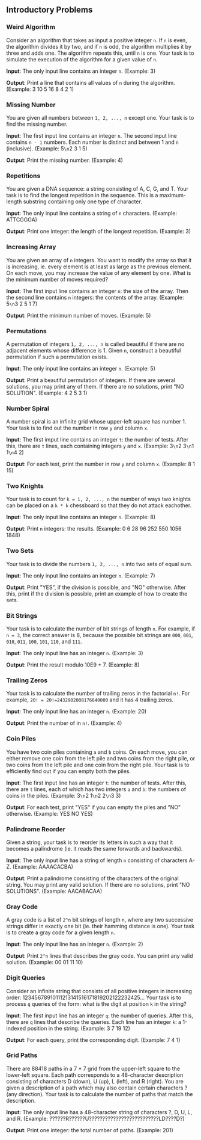 ## Introductory Problems

### Weird Algorithm
Consider an algorithm that takes as input a positive integer `n`. If `n` is even, the algorithm divides it by two, and if `n` is odd, the algorithm multiplies it by three and adds one. The algorithm repeats this, until `n` is one. Your task is to simulate the execution of the algorithm for a given value of `n`. 

**Input**: The only input line contains an integer `n`. (Example: 3)

**Output**: Print a line that contains all values of `n` during the algorithm. (Example: 3 10 5 16 8 4 2 1)

### Missing Number
You are given all numbers between `1, 2, ..., n` except one. Your task is to find the missing number.

**Input**: The first input line contains an integer `n`. The second input line contains `n - 1` numbers. Each number is distinct and between 1 and `n` (inclusive). (Example: 5`\n`2 3 1 5)

**Output**: Print the missing number. (Example: 4)

### Repetitions
You are given a DNA sequence: a string consisting of A, C, G, and T. Your task is to find the longest repetition in the sequence. This is a maximum-length substring containing only one type of character.

**Input**: The only input line contains a string of `n` characters. (Example: ATTCGGGA)

**Output**: Print one integer: the length of the longest repetition. (Example: 3)

### Increasing Array
You are given an array of `n` integers. You want to modify the array so that it is increasing, ie. every element is at least as large as the previous element. On each move, you may increase the value of any element by one. What is the minimum number of moves required?

**Input**: The first input line contains an integer `n`: the size of the array. Then the second line contains `n` integers: the contents of the array. (Example: 5`\n`3 2 5 1 7)

**Output**: Print the minimum number of moves. (Example: 5)

### Permutations
A permutation of integers `1, 2, ..., n` is called beautiful if there are no adjacent elements whose difference is 1. Given `n`, construct a beautiful permutation if such a permutation exists.

**Input**: The only input line contains an integer `n`. (Example: 5)

**Output**: Print a beautiful permutation of integers. If there are several solutions, you may print any of them. If there are no solutions, print "NO SOLUTION". (Example: 4 2 5 3 1)

### Number Spiral
A number spiral is an infinite grid whose upper-left square has number 1. Your task is to find out the number in row `y` and column `x`.

**Input**: The first imput line contains an integer `t`: the number of tests. After this, there are `t` lines, each containing integers `y` and `x`. (Example: 3`\n`2 3`\n`1 1`\n`4 2)

**Output**: For each test, print the number in row `y` and column `x`. (Example: 8 1 15)

### Two Knights
Your task is to count for `k = 1, 2, ..., n` the number of ways two knights can be placed on a `k * k` chessboard so that they do not attack eachother.

**Input**: The only input line contains an integer `n`. (Example: 8)

**Output**: Print `n` integers: the results. (Example: 0 6 28 96 252 550 1056 1848)

### Two Sets
Your task is to divide the numbers `1, 2, ..., n` into two sets of equal sum.

**Input**: The only input line contains an integer `n`. (Example: 7)

**Output**: Print "YES", if the division is possible, and "NO" otherwise. After this, print if the division is possible, print an example of how to create the sets.

### Bit Strings
Your task is to calculate the number of bit strings of length `n`. For example, if `n = 3`, the correct answer is 8, because the possible bit strings are `000`, `001`, `010`, `011`, `100`, `101`, `110`, and `111`.

**Input**: The only input line has an integer `n`. (Example: 3)

**Output**: Print the result modulo 10E9 + 7. (Example: 8)

### Trailing Zeros
Your task is to calculate the number of trailing zeros in the factorial `n!`. For example, `20! = 20!=2432902008176640000` and it has 4 trailing zeros.

**Input**: The only input line has an integer `n`. (Example: 20)

**Output**: Print the number of in `n!`. (Example: 4)

### Coin Piles
You have two coin piles containing `a` and `b` coins. On each move, you can either remove one coin from the left pile and two coins from the right pile, or two coins from the left pile and one coin from the right pile. Your task is to efficiently find out if you can empty both the piles.

**Input**: The first input line has an integer `t`: the number of tests. After this, there are `t` lines, each of which has two integers `a` and `b`: the numbers of coins in the piles. (Example: 3`\n`2 1`\n`2 2`\n`3 3)

**Output**: For each test, print "YES" if you can empty the piles and "NO" otherwise. (Example: YES NO YES)

### Palindrome Reorder
Given a string, your task is to reorder its letters in such a way that it becomes a palindrome (ie. it reads the same forwards and backwards).

**Input**: The only input line has a string of length `n` consisting of characters A-Z. (Example: AAAACACBA)

**Output**: Print a palindrome consisting of the characters of the original string. You may print any valid solution. If there are no solutions, print "NO SOLUTIONS". (Example: AACABACAA)

### Gray Code
A gray code is a list of `2^n` bit strings of length `n`, where any two successive strings differ in exactly one bit (ie. their hamming distance is one). Your task is to create a gray code for a given length `n`.

**Input**: The only input line has an integer `n`. (Example: 2)

**Output**: Print `2^n` lines that describes the gray code. You can print any valid solution. (Example: 00 01 11 10)

### Digit Queries
Consider an infinite string that consists of all positive integers in increasing order: 12345678910111213141516171819202122232425... Your task is to process `q` queries of the form: what is the digit at position `k` in the string?

**Input**: The first input line has an integer `q`: the number of queries. After this, there are `q` lines that describe the queries. Each line has an integer `k`: a 1-indexed position in the string. (Example: 3 7 19 12)

**Output**: For each query, print the corresponding digit. (Example: 7 4 1)

### Grid Paths
There are 88418 paths in a 7 * 7 grid from the upper-left square to the lower-left square. Each path corresponds to a 48-character description consisting of characters D (down), U (up), L (left), and R (right). You are given a description of a path which may also contain certain characters ? (any direction). Your task is to calculate the number of paths that match the description.

**Input**: The only input line has a 48-character string of characters ?, D, U, L, and R. (Example: ??????R??????U??????????????????????????LD????D?)

**Output**: Print one integer: the total number of paths. (Example: 201)
